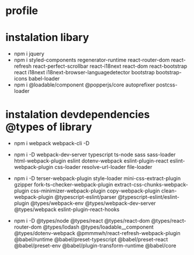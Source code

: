 # profile

# instalation libary
- npm i jquery 
- npm i styled-components regenerator-runtime react-router-dom  react-refresh react-perfect-scrollbar react-i18next react-dom react-bootstrap react i18next i18next-browser-languagedetector bootstrap bootstrap-icons babel-loader
- npm i @loadable/component @popperjs/core autoprefixer  postcss-loader 

# instalation devdependencies @types of library
- npm i webpack webpack-cli -D
- npm i -D webpack-dev-server typescript ts-node sass sass-loader html-webpack-plugin eslint dotenv-webpack eslint-plugin-react eslint-webpack-plugin  css-loader resolve-url-loader file-loader
- npm i -D terser-webpack-plugin style-loader mini-css-extract-plugin gzipper fork-ts-checker-webpack-plugin extract-css-chunks-webpack-plugin css-minimizer-webpack-plugin copy-webpack-plugin  clean-webpack-plugin @typescript-eslint/parser @typescript-eslint/eslint-plugin @types/webpack-env @types/webpack-dev-server @types/webpack eslint-plugin-react-hooks

-  npm i -D @types/node @types/react @types/react-dom @types/react-router-dom @types/lodash @types/loadable__component  @types/dotenv-webpack @pmmmwh/react-refresh-webpack-plugin  @babel/runtime @babel/preset-typescript @babel/preset-react  @babel/preset-env @babel/plugin-transform-runtime @babel/core  

